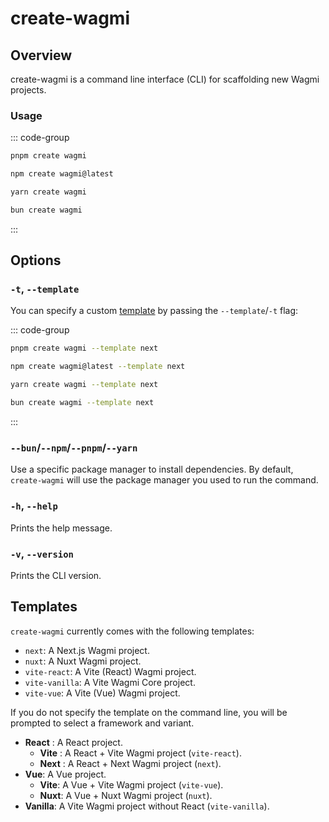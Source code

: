 # create-wagmi

## Overview

create-wagmi is a command line interface (CLI) for scaffolding new Wagmi projects.

### Usage

::: code-group
```bash [pnpm]
pnpm create wagmi
```
```bash [npm]
npm create wagmi@latest
```
```bash [yarn]
yarn create wagmi
```
```bash [bun]
bun create wagmi
```
:::

## Options

### `-t`, `--template`

You can specify a custom [template](#templates) by passing the `--template`/`-t` flag:

::: code-group
```bash [pnpm]
pnpm create wagmi --template next
```
```bash [npm]
npm create wagmi@latest --template next
```
```bash [yarn]
yarn create wagmi --template next
```
```bash [bun]
bun create wagmi --template next
```
:::

### `--bun`/`--npm`/`--pnpm`/`--yarn`

Use a specific package manager to install dependencies. By default, `create-wagmi` will use the package manager you used to run the command.

### `-h`, `--help`

Prints the help message.

### `-v`, `--version`

Prints the CLI version.

## Templates

`create-wagmi` currently comes with the following templates:

- `next`: A Next.js Wagmi project.
- `nuxt`: A Nuxt Wagmi project.
- `vite-react`: A Vite (React) Wagmi project.
- `vite-vanilla`: A Vite Wagmi Core project.
- `vite-vue`: A Vite (Vue) Wagmi project.

If you do not specify the template on the command line, you will be prompted to select a framework and variant.

- **React** : A React project.
  - **Vite** : A React + Vite Wagmi project (`vite-react`).
  - **Next** : A React + Next Wagmi project (`next`).
- **Vue**: A Vue project.
  - **Vite**: A Vue + Vite Wagmi project (`vite-vue`).
  - **Nuxt**: A Vue + Nuxt Wagmi project (`nuxt`).
- **Vanilla**: A Vite Wagmi project without React (`vite-vanilla`).

